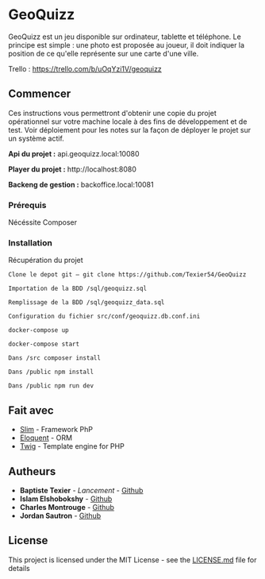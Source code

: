 # GeoQuizz

GeoQuizz est un jeu disponible sur ordinateur, tablette et téléphone. Le principe est simple : une photo est proposée au joueur, il doit indiquer la position de ce qu'elle représente sur une carte d'une ville.

Trello : https://trello.com/b/uOqYzi1V/geoquizz

## Commencer

Ces instructions vous permettront d'obtenir une copie du projet opérationnel sur votre machine locale à des fins de développement et de test. Voir déploiement pour les notes sur la façon de déployer le projet sur un système actif.

**Api du projet :** api.geoquizz.local:10080

**Player du projet :** http://localhost:8080

**Backeng de gestion :** backoffice.local:10081


### Prérequis

Nécéssite Composer

### Installation

Récupération du projet

```
Clone le depot git — git clone https://github.com/Texier54/GeoQuizz
```

```
Importation de la BDD /sql/geoquizz.sql
```

```
Remplissage de la BDD /sql/geoquizz_data.sql
```

```
Configuration du fichier src/conf/geoquizz.db.conf.ini
```

```
docker-compose up
```

```
docker-compose start
```

```
Dans /src composer install
```

```
Dans /public npm install
```

```
Dans /public npm run dev
```

## Fait avec

* [Slim](https://www.slimframework.com/) - Framework PhP
* [Eloquent](https://laravel.com/docs/5.0/eloquent) - ORM
* [Twig](https://twig.symfony.com/) - Template engine for PHP

## Autheurs

* **Baptiste Texier** - *Lancement* - [Github](https://github.com/texier54)
* **Islam Elshobokshy** - [Github](https://github.com/elshobokshy)
* **Charles Montrouge** - [Github](https://github.com/Charles974)
* **Jordan Sautron** - [Github](https://github.com/Voytsu)

## License

This project is licensed under the MIT License - see the [LICENSE.md](LICENSE.md) file for details


